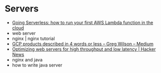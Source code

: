 # Servers
- [Going Serverless: how to run your first AWS Lambda function in the cloud](https://medium.freecodecamp.org/going-serverless-how-to-run-your-first-aws-lambda-function-in-the-cloud-d866a9b51536)
- web server
- nginx | nginx tutorial
- [GCP products described in 4 words or less – Greg Wilson – Medium](https://medium.com/@gregsramblings/gcp-products-described-in-4-words-or-less-f3056550e595)
- [Optimizing web servers for high throughput and low latency | Hacker News](https://news.ycombinator.com/item?id=15185416)
- nginx and java
- how to write java server
